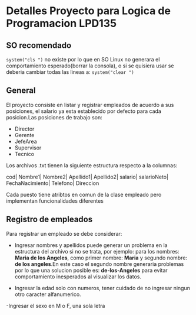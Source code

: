 # Detalles Proyecto  para Logica de Programacion LPD135

## SO recomendado

``` system("cls ") ``` no existe por lo que en SO Linux no generara el comportamiento esperado(borrar la consola), o si se quisiera usar se deberia cambiar todas las lineas a: ``` system("clear ") ```

## General 

El proyecto consiste en listar y registrar empleados de acuerdo a sus posiciones, el salario ya esta establecido por defecto para cada posicion.Las posiciones de trabajo son:
- Director
- Gerente
- JefeArea
- Supervisor
- Tecnico
 
Los archivos .txt tienen la siguiente estructura respecto a la columnas:

cod| Nombre1| Nombre2| Apellido1| Apellido2|  salario| salarioNeto| FechaNacimiento|  Telefono| Direccion

Cada puesto tiene atribtos en comun de la clase empleado pero implementan funcionalidades diferentes

## Registro de empleados

Para registrar un empleado se debe considerar:
- Ingresar nombres y apellidos  puede generar un problema en la estructura del archivo si no se trata, por ejemplo: para los nombres: **Maria de los Angeles**, como primer nombre: **Maria** y segundo nombre: **de los angeles**.En este caso el segundo nombre generaria problemas por lo que una solucion posible es: **de-los-Angeles** para evitar comportamiento inesperados al visualizar los datos.

- Ingresar la edad solo con numeros, tener cuidado de no ingresar ningun  otro caracter alfanumerico.

-Ingresar el sexo en M o F, una sola letra
